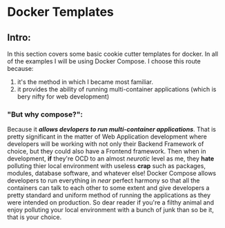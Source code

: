 # Docker Templates
## Intro:
In this section covers some basic cookie cutter templates for docker. In all of the examples I will be using Docker Compose. I choose this route because:
1. it's the method in which I became most familiar.
2. it provides the ability of running multi-container applications (which is bery nifty for web development)

### "But why compose?":
Because it ***allows devlopers to run multi-container applications***. That is pretty significant in the matter of Web Application development where developers will be working with not only their Backend Framework of choice, but they could also have a Frontend framework. Then when in development, **if** they're OCD to an almost *neurotic* level as me, they **hate** polluting thier local environment with useless **crap** such as packages, modules, database software, and whatever else! Docker Compose allows developers to run everything in *near* perfect harmony so that all the containers can talk to each other to some extent and give developers a pretty standard and uniform method of running the applications as they were intended on production. So dear reader if you're a filthy animal and enjoy polluting your local environment with a bunch of junk than so be it, that is your choice.

